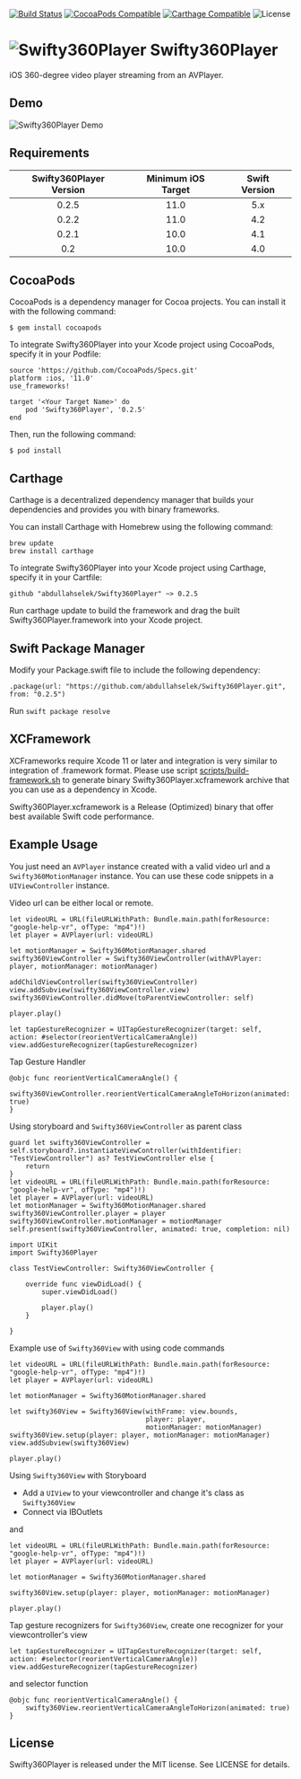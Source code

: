 [![Build Status](https://travis-ci.org/abdullahselek/Swifty360Player.svg?branch=master)](https://travis-ci.org/abdullahselek/Swifty360Player)
[![CocoaPods Compatible](https://img.shields.io/cocoapods/v/Swifty360Player.svg)](https://cocoapods.org/pods/Swifty360Player)
[![Carthage Compatible](https://img.shields.io/badge/Carthage-compatible-4BC51D.svg?style=flat)](https://github.com/Carthage/Carthage)
![License](https://img.shields.io/dub/l/vibe-d.svg)

# ![Swifty360Player](https://github.com/abdullahselek/Swifty360Player/blob/master/Resources/Swifty360Player.png) Swifty360Player

iOS 360-degree video player streaming from an AVPlayer.

## Demo

![Swifty360Player Demo](https://github.com/abdullahselek/Swifty360Player/blob/master/Resources/demo.gif)

## Requirements

| Swifty360Player Version | Minimum iOS Target  | Swift Version |
|:--------------------:|:---------------------------:|:---------------------------:|
| 0.2.5 | 11.0 | 5.x |
| 0.2.2 | 11.0 | 4.2 |
| 0.2.1 | 10.0 | 4.1 |
| 0.2 | 10.0 | 4.0 |

## CocoaPods

CocoaPods is a dependency manager for Cocoa projects. You can install it with the following command:

``` 
$ gem install cocoapods
```

To integrate Swifty360Player into your Xcode project using CocoaPods, specify it in your Podfile:

```
source 'https://github.com/CocoaPods/Specs.git'
platform :ios, '11.0'
use_frameworks!

target '<Your Target Name>' do
    pod 'Swifty360Player', '0.2.5'
end
```

Then, run the following command:

```
$ pod install
```

## Carthage

Carthage is a decentralized dependency manager that builds your dependencies and provides you with binary frameworks.

You can install Carthage with Homebrew using the following command:

```
brew update
brew install carthage
```

To integrate Swifty360Player into your Xcode project using Carthage, specify it in your Cartfile:

```
github "abdullahselek/Swifty360Player" ~> 0.2.5
```

Run carthage update to build the framework and drag the built Swifty360Player.framework into your Xcode project.

## Swift Package Manager

Modify your Package.swift file to include the following dependency:

```
.package(url: "https://github.com/abdullahselek/Swifty360Player.git", from: "0.2.5")
```

Run `swift package resolve`

## XCFramework

XCFrameworks require Xcode 11 or later and integration is very similar to integration of .framework format. Please use script [scripts/build-framework.sh](scripts/build-framework.sh) to generate binary Swifty360Player.xcframework archive that you can use as a dependency in Xcode.

Swifty360Player.xcframework is a Release (Optimized) binary that offer best available Swift code performance.

## Example Usage

You just need an `AVPlayer` instance created with a valid video url and a `Swifty360MotionManager` instance. You can use these code snippets in a `UIViewController` instance.

Video url can be either local or remote.

```
let videoURL = URL(fileURLWithPath: Bundle.main.path(forResource: "google-help-vr", ofType: "mp4")!)
let player = AVPlayer(url: videoURL)

let motionManager = Swifty360MotionManager.shared
swifty360ViewController = Swifty360ViewController(withAVPlayer: player, motionManager: motionManager)

addChildViewController(swifty360ViewController)
view.addSubview(swifty360ViewController.view)
swifty360ViewController.didMove(toParentViewController: self)

player.play()

let tapGestureRecognizer = UITapGestureRecognizer(target: self, action: #selector(reorientVerticalCameraAngle))
view.addGestureRecognizer(tapGestureRecognizer)
```

Tap Gesture Handler

```
@objc func reorientVerticalCameraAngle() {
    swifty360ViewController.reorientVerticalCameraAngleToHorizon(animated: true)
}
```

Using storyboard and `Swifty360ViewController` as parent class

```
guard let swifty360ViewController = self.storyboard?.instantiateViewController(withIdentifier: "TestViewController") as? TestViewController else {
    return
}
let videoURL = URL(fileURLWithPath: Bundle.main.path(forResource: "google-help-vr", ofType: "mp4")!)
let player = AVPlayer(url: videoURL)
let motionManager = Swifty360MotionManager.shared
swifty360ViewController.player = player
swifty360ViewController.motionManager = motionManager
self.present(swifty360ViewController, animated: true, completion: nil)
```

```
import UIKit
import Swifty360Player

class TestViewController: Swifty360ViewController {

    override func viewDidLoad() {
        super.viewDidLoad()

        player.play()
    }

}
```

Example use of `Swifty360View` with using code commands

```
let videoURL = URL(fileURLWithPath: Bundle.main.path(forResource: "google-help-vr", ofType: "mp4")!)
let player = AVPlayer(url: videoURL)

let motionManager = Swifty360MotionManager.shared

let swifty360View = Swifty360View(withFrame: view.bounds,
                                  player: player,
                                  motionManager: motionManager)
swifty360View.setup(player: player, motionManager: motionManager)
view.addSubview(swifty360View)

player.play()
```

Using `Swifty360View` with Storyboard

- Add a `UIView` to your viewcontroller and change it's class as `Swifty360View`
- Connect via IBOutlets

and 

```
let videoURL = URL(fileURLWithPath: Bundle.main.path(forResource: "google-help-vr", ofType: "mp4")!)
let player = AVPlayer(url: videoURL)

let motionManager = Swifty360MotionManager.shared

swifty360View.setup(player: player, motionManager: motionManager)

player.play()
```

Tap gesture recognizers for `Swifty360View`, create one recognizer for your viewcontroller's view

```
let tapGestureRecognizer = UITapGestureRecognizer(target: self, action: #selector(reorientVerticalCameraAngle))
view.addGestureRecognizer(tapGestureRecognizer)
```

and selector function

```
@objc func reorientVerticalCameraAngle() {
    swifty360View.reorientVerticalCameraAngleToHorizon(animated: true)
}
```

## License

Swifty360Player is released under the MIT license. See LICENSE for details.
